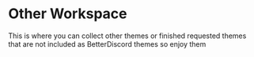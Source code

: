 # Other Workspace

This is where you can collect other themes or finished requested themes that are not included as BetterDiscord themes so enjoy them
